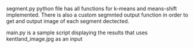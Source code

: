 segment.py python file has all functions for k-means and means-shift implemented. 
There is also a custom segmnted output function in order to get and output image of each segment dectected.

main.py is a sample script displaying the results that uses kentland_image.jpg as an input

